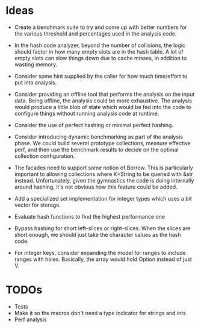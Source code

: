 # Ideas

* Create a benchmark suite to try and come up with better numbers for the various threshold and percentages
  used in the analysis code.

- In the hash code analyzer, beyond the number of collisions, the logic should factor in how many empty slots are in the
  hash table. A lot of empty slots can slow things down due to cache misses, in addition to wasting memory.

- Consider some hint supplied by the caller for how much time/effort to put into analysis.

- Consider providing an offline tool that performs the analysis on the input data. Being offline, the
  analysis could be more exhaustive. The analysis would produce a little blob of state which would be fed
  into the code to configure things without running analysis code at runtime.

- Consider the use of perfect hashing or minimal perfect hashing.

- Consider introducing dynamic benchmarking as part of the analysis phase. We could build
  several prototype collections, measure effective perf, and then use the benchmark results to
  decide on the optimal collection configuration.

- The facades need to support some notion of Borrow<T>. This is particularly important to
  allowing collections where K=String to be queried with &str instead. Unfortunately, given the
  gymnastics the code is doing internally around hashing, it's not obvious how this feature
  could be added.

- Add a specialized set implementation for integer types which uses a bit vector for storage.

- Evaluate hash functions to find the highest performance one

- Bypass hashing for short left-slices or right-slices. When the slices are
  short enough, we should just take the character values as the hash code.

- For integer keys, consider expanding the model for ranges to include ranges with holes.
  Basically, the array would hold Option<V> instead of just V.

# TODOs

- Tests
- Make it so the macros don't need a type indicator for strings and ints
- Perf analysis
